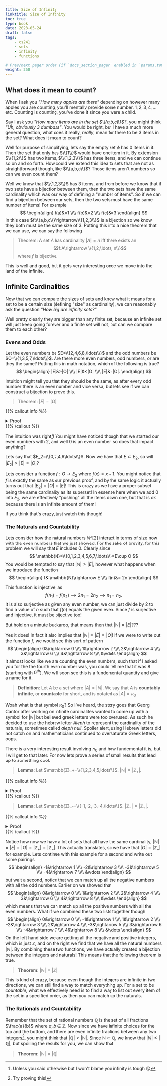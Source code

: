 ```yaml
---
title: Size of Infinity
linktitle: Size of Infinity
toc: true
type: book
date: 2023-05-24
draft: false
tags:
    - cs241
    - sets
    - infinity
    - functions

# Prev/next pager order (if `docs_section_pager` enabled in `params.toml`)
weight: 250
---
```


## What does it mean to count?

When I ask you *"How many apples are there"* depending on however many apples you are counting, you'll mentally provide some number. $1,2,3,4,\ldots$ etc. Counting is counting, you've done it since you were a child.

Say I ask you *"How many items are in the set $\\{a,b,c\\}$?*, you might think *"Uh, obviously $3$ dumbass"*. You would be right, but I have a much more general question, what does it really, *really*, mean for there to be $3$ items in the set? What does it mean to count?

Well for purpose of simplifying, lets say the empty set $\phi$ has $0$ items in it. Then the set that only has $\\{1\\}$ would have one item in it. By extension $\\{1,2\\}$ has two items, $\\{1,2,3\\}$ has three items, and we can continue so on and so forth. How could we extend this idea to sets that are not as straightforward though, like $\\{a,b,c\\}$? Those items aren't numbers so can we even count them?

Well we know that $\\{1,2,3\\}$ has $3$ items, and from before we know that if two sets have a bijection between them, then the two sets have the same cardinality which was our way of defining a "number of items". So if we can find a bijection between our sets, then the two sets must have the same number of items! For example
$$
\begin{align}
f(a)&=1 \\\\
f(b)&=2 \\\\
f(c)&=3 
\end{align}
$$
In this case $f:\\{a,b,c\\}\rightarrow\\{1,2,3\\}$ is a bijection so we know they both must be the same size of $3$. Putting this into a nice theorem that we can use, we can say the following

> Theorem: A set $A$ has cardinality $|A|=n$ iff there exists an $$f:A\rightarrow \\{1,2,\ldots, n\\}$$ where $f$ is bijective.

This is well and good, but it gets very interesting once we move into the land of the infinite.

## Infinite Cardinalities

Now that we can compare the sizes of sets and know what it means for a set to be a certain size (defining "size" as cardinality), we can reasonably ask the question *"How big are infinity sets?"*

Well pretty clearly they are bigger than any finite set, because an infinite set will just keep going forever and a finite set will not, but can we compare them to each other?

### Evens and Odds

Let the even numbers be $E=\\{2,4,6,8,\ldots\\}$ and the odd numbers be $O=\\{1,3,5,7,\ldots\\}$. Are there more even numbers, odd numbers, or are they the same? Putting this in math notation, which of the following is true?
$$
\begin{align}
|E|&>|O| \\\\
|E|&<|O| \\\\
|E|&=|O|.
\end{align}
$$

Intuition might tell you that they should be the same, as after every odd number there is an even number and vice versa, but lets see if we can construct a bijection to prove this.

> Theorem: $|E|=|O|$

{{% callout info %}}
<details>
<summary>Proof</summary>
Consider the function $f:E\rightarrow O$ where
$$
f(x)=x-1.
$$
This function is injective as every even number subtracted by $1$ will be unique, and it is surjective as every odd number has an even above it. You could have also just showed $x+1$ was an inverse. Since $f$ is bijective, then $|E|=|O|$.
</br>
QED
</details>
{{% /callout %}}

The intuition was right[^1]! You might have noticed though that we started our even numbers with $2$, and well $0$ is an even number, so does that impact anything?

Lets say that $E_2=\\{0,2,4,6\ldots\\}$. Now we have that $E\subset E_2$, so will $|E_2|>|E|=|O|$?

Lets consider a function $f:O\rightarrow E_2$ where $f(x)=x-1$. You might notice that $f$ is exactly the same as our previous proof, and by the same logic it actually turns out that $|E_2|=|O|=|E|$! This is crazy as we have a proper subset being the same cardinality as its superset! In essense here when we add $0$ into $E_2$, we are effectively "pushing" all the items down one, but that is ok because there is an infinite amount of them!

If you think that's crazy, just watch this though!

### The Naturals and Countability

Lets consider how the natural numbers $\mathbb{N}$^[2] interact in terms of size now with the even numbers that we just showed. For the sake of brevity, for this problem we will say that $E$ includes $0$. Clearly since
$$
\mathbb{N}=\\{0,1,2,3,4,5,6,7,\ldots\\}=E\cup O
$$
You would be tempted to say that $|\mathbb{N}|>|E|$, however what happens when we introduce the function
$$
\begin{align}
f&:\mathbb{N}\rightarrow E \\\\
f(n)&= 2n
\end{align}
$$

This function is injective, as
$$
f(n_1)=f(n_2)\implies 2n_1=2n_2\implies n_1=n_2.
$$
It is also surjective as given any even number, we can just divide by $2$ to find a value of $n$ such that $f(n)$ equals the given even. Since $f$ is surjective and injective, it must be bijective too!

But hold on a minute buckaroo, that means then that $|\mathbb{N}|=|E|$??? 

Yes it does! In fact it also implies that $|\mathbb{N}|=|E|=|O|$! If we were to write out the function $f$, we would see this sort of pattern
$$
\begin{align}
0&\rightarrow 0 \\\\
1&\rightarrow 2 \\\\
2&\rightarrow 4 \\\\
3&\rightarrow 6 \\\\
4&\rightarrow 8 \\\\
&\vdots
\end{align}
$$
It almost looks like we are counting the even numbers, such that if I asked you for the the fourth even number was, you could tell me that it was $8$ (starting with $0^{\text{th}}$). We will soon see this is a fundemental quantity and give a name for it.

> **Definition**: Let $A$ be a set where $|A|=|\mathbb{N}|$. We say that $A$ is **countably infinite**, or **countable** for short, and is notated as $|A|=\aleph_0$

Woah what is that symbol $\aleph_0$? So I've heard, the story goes that Georg Cantor after working on infinite cardinalites wanted to come up with a symbol for $|\mathbb{N}|$ but believed greek letters were too overused. As such he decided to use the hebrew letter *Aleph* to represent the cardinality of the naturals, sometimes called *aleph null*. Spoiler alert, using Hebrew letters did not catch on and mathematicians continued to oversaturate Greek letters, oops.

There is a very interesting result involving $\aleph_0$ and how fundemental it is, but I will get to that later. For now lets prove a series of small results that lead up to something cool.

> **Lemma**: Let $\mathbb{Z}_+=\\{1,2,3,4,5,ldots\\}$. $|\mathbb{N}|=|\mathbb{Z}_+|$.

{{% callout info %}}
<details>
<summary>Proof</summary>
Consider the function $f:\mathbb{N}\rightarrow \mathbb{Z}_+$ where
$$
f(x)=x+1.
$$
This function is bijective in the same way as the previous examples.
</br>
QED
</details>
{{% /callout %}}

> **Lemma**: Let $\mathbb{Z}_-=\\{-1,-2,-3,-4,\ldots\\}$. $|\mathbb{Z}_-|=|\mathbb{Z}_+|$.

{{% callout info %}}
<details>
<summary>Proof</summary>
Consider the function $f:\mathbb{Z}_+\rightarrow \mathbb{Z}_-$ where
$$
f(x)=-x.
$$
This function is pretty clearly bijective as we are just taking the items and adding a negative sign lmao.
</br>
QED
</details>
{{% /callout %}}

Notice how now we have a lot of sets that all have the same cardinality, $|\mathbb{N}|=|E|=|O|=|\mathbb{Z}_+|=|\mathbb{Z}_-|$. This actually translates, so we have that $|O|=|\mathbb{Z}_-|$ for example. Lets continue with this example for a second and write out some pairings
$$
\begin{align}
-1&\rightarrow 1 \\\\
-2&\rightarrow 3 \\\\
-3&\rightarrow 5 \\\\
-4&\rightarrow 7 \\\\
&\vdots
\end{align}
$$
but wait a second, notice that we can match up all the negative numbers with all the odd numbers. Earlier on we showed that
$$
\begin{align}
0&\rightarrow 0 \\\\
1&\rightarrow 2 \\\\
2&\rightarrow 4 \\\\
3&\rightarrow 6 \\\\
4&\rightarrow 8 \\\\
&\vdots
\end{align}
$$
which means that we can match up all the positive numbers with all the even numbers. What if we combined these two lists together though
$$
\begin{align}
0&\rightarrow 0 \\\\
-1&\rightarrow 1 \\\\
1&\rightarrow 2 \\\\
-2&\rightarrow 3 \\\\
2&\rightarrow 4 \\\\
-3&\rightarrow 5 \\\\
3&\rightarrow 6 \\\\
-4&\rightarrow 7 \\\\
4&\rightarrow 8 \\\\
&\vdots
\end{align}
$$
On the left hand side we are getting all the negative and positive integers, which is just $\mathbb{Z}$, and on the right we find that we have all the natural numbers $|\mathbb{N}|$. By combining these two functions, we have actually created a bijection between the integers and naturals! This means that the following theorem is true.

> **Theorem**: $|\mathbb{N}|=|\mathbb{Z}|$

This is kind of crazy, because even though the integers are infinite in two directions, we can still find a way to match everything up. For a set to be *countable*, what we effectively need is to find a way to list out every item of the set in a specified order, as then you can match up the naturals.

### The Rationals and Countability

Remember that the set of rational numbers $\mathbb{Q}$ is the set of all fractions $\frac{a}{b}$ where $a,b\in\mathbb{Z}$. Now since we have infinite choices for the top and the bottom, and there are even infinite fractions between any two integers[^3], you might think that $|\mathbb{Q}|>|\mathbb{N}|$. Since $\mathbb{N}\subset\mathbb{Q}$, we know that $|\mathbb{N}|\leq|\mathbb{Q}|$, but spoiling the results for you, we can show that

> **Theorem**: $|\mathbb{N}| = |\mathbb{Q}|$

[^1]: Unless you said otherwise but I won't blame you infinity is tough 😝

[^2]: Remember, this includes $0$

[^3]: Try proving this!